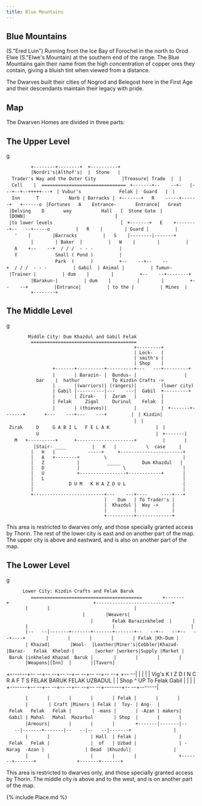 ```yaml
---
title: Blue Mountains
---
```


## Blue Mountains

(S."Ered Luin") Running from the Ice Bay of Forochel in the north to
Orod Elwe (S."Elwe's Mountain) at the southern end of the range. The
Blue Mountains gain their name from the high concentration of copper
ores they contain, giving a bluish tint when viewed from a distance.

The Dwarves built their cities of Nogrod and Belegost here in the First
Age and their descendants maintain their legacy with pride.

## Map

The Dwarven Homes are divided in three parts:

## The Upper Level

<nowiki>g

`         +--------+--------+  +----------+`
`         |Nordri's|Althof's|  |  Stone   |  Trader's Way and the Outer City`
`         |Treasure| Trade  |  |  Cell    |  ===============================`
` +-------+--    --+-   |---+--+--+++++---+`
` | Vubur's              Felak |  Guard   |`
` |  Inn      T           Narb | Barracks |`
` +-------+   R    -----+------+   +------o`
` |Fortunes   A    Entrance-       Entrance[   Great`
` |Delving    D       way           Hall   [  Stone Gate`
` | [DOWN]                                 [`
` |to lower levels                         [`
` +-------+   E    +--------+--   --+-----o`
`         |   R    |        | Guard |`
`         |   '    |        |Barracks`
`         |   S    |--------|-------+`
`         |        | Baker  |`
`         |   W    |        |`
`         |   A    +--    --+  / / /  - - -`
`         |   Y              Small ( Pond )`
`         |                  Park  (      )`
`         +--    --+--    --+  / / /  - - -`
`         | Gabil  | Animal |`
`         | Tumun- |Trainer |`
`         | dum    |        |`
`         +--    --+--------+`
`         |Barakun-|`
`         | dum    |`
`         |        |`
`         +--    --+`
`         |Entrance|`
`         | to the |`
`         | Mines  |`
`         +--------+`

</pre>

## The Middle Level

<nowiki>g

`        Middle City: Dum Khazdul and Gabil Felak`
`         =======================================`
`                                               +---------+`
`                                               | Lock-   |`
`                                               | smith's |`
`                                               | Shop    |`
`                 +-------+----------+----------+---   ---+---------+`
`                 |       | Barazin- |  Bundus- |`
`                 |           bar    |  hathur            To Kizdin Crafts ->`
`                 |       |(warriors)| (rangers)|         (lower city) `
`                 | Gabil |----------|---    ---|  Gabil  +---------+`
`                 |       | Zirak-   |  Zaram   |         |`
`                 | Felak     Zigal     Durinul    Felak  |`
`                 |       | (thieves)|          |         |`
` +-------+-------+       +---    ---+---    ---+         |`
` | Kizdin|                                               |`
` | Zirak     D     G A B I L   F E L A K                 |`
` |           U                                           |`
` +-------|   M   +----------+      +---------------------+`
`         |       |          |Stair- ____`
`         |   K   |           \  case     |`
`         |   H   |            -----+     +-----------------------+`
`         |   A   +--------+         \                            |`
`         |   Z            |          _____        Dum Khazdul   |`
`         |   D            |                \                     |`
`         |   U            +-----------------+------------+       |`
`         |   L                                                   |`
`         |             D U M   K H A Z D U L                     |`
`         |                                                       |`
`         +--------------------------+---    ---+----     ----+---+`
`                                    |    Dum   | To Trader's |`
`                                    |  Khazdul |  Way ->     |`
`                                    |          |             |`
`                                    +----------+-------------+`

This area is restricted to dwarves only, and those specially granted
access by Thorin. The rest of the lower city is east and on another part
of the map. The upper city is above and eastward, and is also on another
part of the map.

</pre>

## The Lower Level

<nowiki>g

`      Lower City: Kizdin Crafts and Felak Baruk`
`         =========================================`
`       +-------+                               +----------------------------+`
`       |       |                               |                            |`
`       |Weavers|                               |       Felak Barazinkheled  |`
`       |       |                               |                            |`
`       |--   --|-------+-------+-------+-------+--   --+--   --+--   --+----+`
`       |       |       |       |       | Felak |Kh-Dum |       | Khazad|`
`       |Wool-  |Leather|Miner's|Cobbler|Khazad-|Baraz-   Felak  Kheled-|`
`       |worker |workers|Supply |Market | Baruk |inkheled Khazad  Baruk |`
`       |       |       |       |       |Weapons|[Inn]  |       |[Tavern]`

+-------+-- --+-- --+-- --+-- --+-- --+-- --+ +-- --\| \| \| \| \| Vig's
K I Z D I N C R A F T S FELAK BARUK FELAK UZBADUL \| \| Shop ^ UP To
Felak Gabil \| \| \| \| +-------+-- --+-- --+-- --+-- --+--
--+-------+-- --+-------\|

`       |       |       |       |       | Felak |       |       |       |`
`       | Craft |Miners | Felak |  Toy- | Ang-  | Felak   Felak   Felak |`
`       | -mans |       | -Azan | makers| Gabil | Mahal   Mahal  Mazarbul`
`       | Shop  |       |       |       |Armours|       |       |       |`
`       +-------|-------|--   --|-------+-------|--   --|--   --|-------+`
`               |       |       |               | Hall  | Felak |`
`               | Felak   Felak |               |  of   | Uzbad |`
`               | -Narag  -Azan |               | Dead  |Khuzdul|`
`               |       |       |               |       |       |`
`               +-------+-------+               +-------+-------+`

This area is restricted to dwarves only, and those specially granted
access by Thorin. The middle city is above and to the west, and is on
another part of the map.

</pre>

{% include Place.md %}